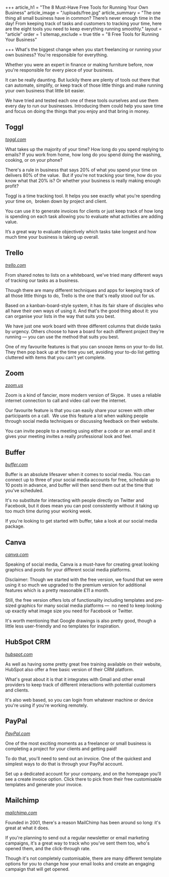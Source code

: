 +++
article_h1 = "The 8 Must-Have Free Tools for Running Your Own Business"
article_image = "/uploads/free.jpg"
article_summary = "The one thing all small business have in common? There’s never enough time in the day! From keeping track of tasks and customers to tracking your time, here are the eight tools you need to keep everything running smoothly."
layout = "article"
order = 1
sitemap_exclude = true
title = "8 Free Tools for Running Your Business"

+++
What's the biggest change when you start freelancing or running your own business? You're responsible for everything.

Whether you were an expert in finance or making furniture before, now you're responsible for every piece of your business.

It can be really daunting. But luckily there are plenty of tools out there that can automate, simplify, or keep track of those little things and make running your own business that little bit easier.

We have tried and tested each one of these tools ourselves and use them every day to run our businesses. Introducing them could help you save time and focus on doing the things that you enjoy and that bring in money.

## Toggl

[_toggl.com_](https://toggl.com/)

What takes up the majority of your time? How long do you spend replying to emails? If you work from home, how long do you spend doing the washing, cooking, or on your phone?

There's a rule in business that says 20% of what you spend your time on delivers 80% of the value.  But if you're not tracking your time, how do you know what that 20% is? Or whether your business is really making enough profit?

Toggl is a time tracking tool. It helps you see exactly what you're spending your time on,  broken down by project and client.

You can use it to generate invoices for clients or just keep track of how long is spending on each task allowing you to evaluate what activities are adding value.

It’s a great way to evaluate objectively which tasks take longest and how much time your business is taking up overall. 

## Trello

[_trello.com_](https://trello.com/) 

From shared notes to lists on a whiteboard, we've tried many different ways of tracking our tasks as a business.

Though there are many different techniques and apps for keeping track of all those little things to do, Trello is the one that's really stood out for us.

Based on a kanban-board-style system, it has its fair share of disciples who all have their own ways of using it. And that's the good thing about it: you can organise your lists in the way that suits you best.

We have just one work board with three different columns that divide tasks by urgency. Others choose to have a board for each different project they're running — you can use the method that suits you best.

One of my favourite features is that you can snooze items on your to-do list. They then pop back up at the time you set, avoiding your to-do list getting cluttered with items that you can't yet complete.

## Zoom 

[_zoom.us_](https://zoom.us/)

Zoom is a kind of fancier, more modern version of Skype.  It uses a reliable internet connection to call and video call over the internet.

Our favourite feature is that you can easily share your screen with other participants on a call.  We use this feature a lot when walking people through social media techniques or discussing feedback on their website.

You can invite people to a meeting using either a code or an email and it gives your meeting invites a really professional look and feel.

## Buffer

[_buffer.com_](https://buffer.com/)

Buffer is an absolute lifesaver when it comes to social media. You can connect up to three of your social media accounts for free, schedule up to 10 posts in advance, and buffer will then send them out at the time that you’ve scheduled.

It's no substitute for interacting with people directly on Twitter and Facebook, but it does mean you can post consistently without it taking up too much time during your working week.

If you're looking to get started with buffer, take a look at our social media package. 

## Canva 

[_canva.com_](https://www.canva.com/)

Speaking of social media, Canva is a must-have for creating great looking graphics and posts for your different social media platforms.

Disclaimer: Though we started with the free version, we found that we were using it so much we upgraded to the premium version for additional features which is a pretty reasonable £11 a month.

Still, the free version offers lots of functionality including templates and pre-sized graphics for many social media platforms —  no need to keep looking up exactly what image size you need for Facebook or Twitter.

It's worth mentioning that Google drawings is also pretty good, though a little less user-friendly and no templates for inspiration. 

## HubSpot CRM

[_hubspot.com_](https://www.hubspot.com/products/crm)

As well as having some pretty great free training available on their website, HubSpot also offer a free basic version of their CRM platform.

What's great about it is that it integrates with Gmail and other email providers to keep track of different interactions with potential customers and clients.

It's also web based, so you can login from whatever machine or device you're using if you're working remotely.

## PayPal

[_PayPal.com_](https://www.paypal.com/uk/webapps/mpp/email-invoice)

One of the most exciting moments as a freelancer or small business is completing a project for your clients and getting paid!

To do that, you'll need to send out an invoice. One of the quickest and simplest ways to do that is through your PayPal account.

Set up a dedicated account for your company, and on the homepage you'll see a create invoice option. Click there to pick from their free customisable templates and generate your invoice.

## Mailchimp 

[_mailchimp.com_](https://mailchimp.com/)

Founded in 2001, there's a reason MailChimp has been around so long: it's great at what it does.

If you're planning to send out a regular newsletter or email marketing campaigns, it's a great way to track who you've sent them too, who's opened them, and the click-through rate.

Though it's not completely customisable, there are many different template options for you to change how your email looks and create an engaging campaign that will get opened.